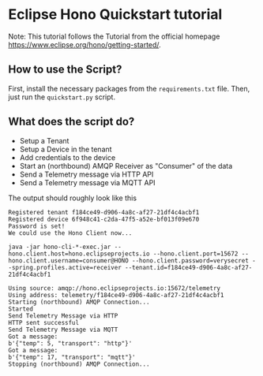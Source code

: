 <!--
    Copyright (c) 2020 Contributors to the Eclipse Foundation

    See the NOTICE file(s) distributed with this work for additional
    information regarding copyright ownership.

    This program and the accompanying materials are made available under the
    terms of the Eclipse Public License 2.0 which is available at
    http://www.eclipse.org/legal/epl-2.0

    SPDX-License-Identifier: EPL-2.0
 -->
# Eclipse Hono Quickstart tutorial

Note: This tutorial follows the Tutorial from the official homepage https://www.eclipse.org/hono/getting-started/.

## How to use the Script?

First, install the necessary packages from the `requirements.txt` file.
Then, just run the `quickstart.py` script.

## What does the script do?

* Setup a Tenant
* Setup a Device in the tenant
* Add credentials to the device
* Start an (northbound) AMQP Receiver as "Consumer" of the data
* Send a Telemetry message via HTTP API
* Send a Telemetry message via MQTT API 

The output should roughly look like this

```
Registered tenant f184ce49-d906-4a8c-af27-21df4c4acbf1
Registered device 6f948c41-c2da-47f5-a52e-bf013f09e670
Password is set!
We could use the Hono Client now...

java -jar hono-cli-*-exec.jar --hono.client.host=hono.eclipseprojects.io --hono.client.port=15672 --hono.client.username=consumer@HONO --hono.client.password=verysecret --spring.profiles.active=receiver --tenant.id=f184ce49-d906-4a8c-af27-21df4c4acbf1

Using source: amqp://hono.eclipseprojects.io:15672/telemetry
Using address: telemetry/f184ce49-d906-4a8c-af27-21df4c4acbf1
Starting (northbound) AMQP Connection...
Started
Send Telemetry Message via HTTP
HTTP sent successful
Send Telemetry Message via MQTT
Got a message:
b'{"temp": 5, "transport": "http"}'
Got a message:
b'{"temp": 17, "transport": "mqtt"}'
Stopping (northbound) AMQP Connection...
```